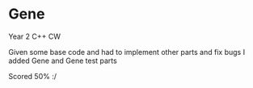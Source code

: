 # Gene
Year 2 C++ CW

Given some base code and had to implement other parts and fix bugs 
I added Gene and Gene test parts

Scored 50% :/
